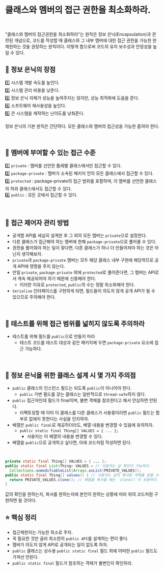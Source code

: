 # 클래스와 멤버의 접근 권한을 최소화하라.

</br>

"클래스와 멤버의 접근권한을 최소화하라"는 원칙은 정보 은닉(Encapsulation)과 관련된 개념으로, 코드를 작성할 때 클래스와 그 내부 멤버에 대한 접근 권한을 가능한 한 제한하는 것을 권장하는 원칙이다. 이렇게 함으로써 코드의 유지 보수성과 안정성을 높일 수 있다. <br>

## 📌 정보 은닉의 장점
1️⃣ 시스템 개발 속도를 높인다. <br>
2️⃣ 시스템 관리 비용을 낮춘다. <br>
3️⃣ 정보 은닉 자체가 성능을 높여주지는 않지만, 성능 최적화에 도움을 준다. <br>
4️⃣ 소프트웨어 재사용성을 높인다. <br>
5️⃣ 큰 시스템을 제작하는 난이도를 낮춰준다. <br>
<br>
정보 은닉의 기본 원칙은 간단하다. 모든 클래스와 멤버의 접근성을 가능한 좁혀야 한다. <br>

<br>

## 📌 멤버에 부여할 수 있는 접근 수준
1️⃣ `private` : 멤버를 선언한 톱레벨 클래스에서만 접근할 수 있다. <br>
2️⃣ `package-private` : 멤버가 소속된 패키지 안의 모든 클래스에서 접근할 수 있다. <br>
3️⃣ `protected` : package-private의 접근 범위를 포함하며, 이 멤버를 선언한 클래스의 하위 클래스에서도 접근할 수 있다. <br>
4️⃣ `public` : 모든 곳에서 접근할 수 있다. <br>

<br>

## 📌 접근 제어자 관리 방법
- 공개할 API를 세심히 설계한 후 그 외의 모든 멤버는 `private`으로 설정한다.
- 다른 클래스가 접근해야 하는 멤버에 한해 `package-private`으로 풀어줄 수 있다.
- 권한을 풀어줘야 하는 일이 잦다면, 다른 클래스가 하나 더 만들어져야 하는 것은 아닌지 생각해보자.
- `private`과 `package-private` 멤버는 모두 해당 클래스 내부 구현에 해당하므로 공개 API에 영향을 주지 않는다.
- 만일 `private`, `package-private` 외에 `protected`로 풀어준다면, 그 멤버는 API로서 계속 제공되어야 하기 때문에 신중해야 한다.
  -  이러한 이유로 `protected`, `public`의 수는 정말 최소화해야 한다.
- `Serialize` 인터페이스를 구현하게 되면, 필드들이 의도치 않게 공개 API가 될 수 있으므로 주의해야 한다.

<br>

## 📌 테스트를 위해 접근 범위를 넓히지 않도록 주의하라
- 테스트를 위해 필드를 `public`으로 만들지 마라
  - 테스트 코드를 테스트 대상과 같은 패키지에 두면 `package-private` 요소에 접근 가능하다.
 
<br>

## 📌 정보 은닉을 위한 클래스 설계 시 몇 가지 주의점
- `public` 클래스의 인스턴스 필드는 되도록 `public`이 아니어야 한다.
  - `public` 가변 필드를 갖는 클래스는 일반적으로 `thread-safe`하지 않다.
- `public` 접근자인데 필드가 final이며, 불변 객체를 참조한다고 해서 안심하면 안된다.
  - 리팩토링할 때 이미 이 클래스를 다른 클래스가 사용중이라면 `public` 필드는 함부로 없애지 못한다는 사실을 인지하자.
- 배열은 `public final`로 제공하더라도, 배열 내용을 변경할 수 있음에 유의하자.
  - `public static final Thing[] VALUES = { ... };`
    - 사용자는 이 배열의 내용을 변경할 수 있다.
- 배열을 `public`으로 공개하고 싶다면, 아래 코드처럼 작성하면 된다.

<br>

```java
private static final Thing[] VALUES = { ... };
public static final List<Thing> VALUES = // 사용자는 값 확인이 가능하다.
  Collections.unmodifiableList(Arrays.asList(PRIVATE_VALUES));
public static final Thing[] values() { // 사용자는 값의 복사본 객체를 받을 수 있다.
  return PRIVATE_VALUES.clone(); // 배열을 복사할 때는 `clone()`이 유용하다.
}
```
값의 확인을 원하는지, 복사를 원하는지에 본인이 원하는 상황에 따라 위의 코드처럼 구현하면 될 것이다. <br>

## ⭐️ 핵심 정리
- 접근제한자는 가능한 최소로 주자. <br>
- 꼭 필요한 것만 골라 최소한의 `public API`를 설계하는 편이 좋다. <br>
- 멤버가 의도치 않게 API로 공개되는 일이 없도록 하자. <br>
- `public` 클래스는 상수용 `public static final` 필드 외에 어떠한 `public` 필드도 가져선 안된다. <br>
- `public static final` 필드가 참조하는 객체가 불변인지 확인하라. <br>
